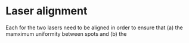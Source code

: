 # Laser alignment

Each for the two lasers need to be aligned in order to ensure that (a) the mamximum uniformity between spots and (b) the 
